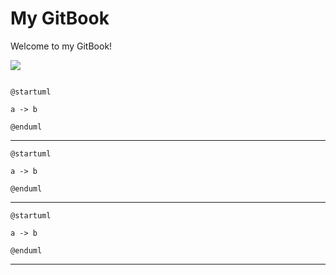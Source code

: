 # My GitBook

Welcome to my GitBook!

<block>
    <img src="www.plantuml.com/plantuml/png/SoWkIImgAStDuNBAJrBGjLDmpCbCJbMmKiX8pSd9vt98pKi1IW80">
</block>

<block name=plantuml>
</block>

```plantuml
```

```plant-uml
@startuml

a -> b

@enduml
```

***
```plantuml
@startuml

a -> b

@enduml
```

***

```puml
@startuml

a -> b

@enduml
```
***
